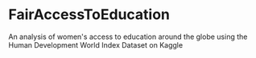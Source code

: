 # FairAccessToEducation
An analysis of women's access to education around the globe using the Human Development World Index Dataset on Kaggle
